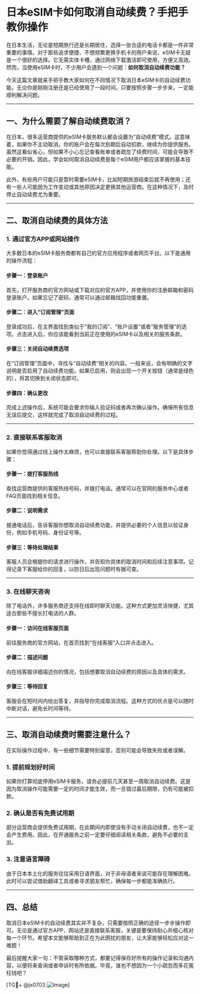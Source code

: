 # 日本eSIM卡如何取消自动续费？手把手教你操作

在日本生活，无论是短期旅行还是长期居住，选择一张合适的电话卡都是一件非常重要的事情。对于那些追求便捷、不想频繁更换手机卡的用户来说，eSIM卡无疑是一个很好的选择。它无需实体卡槽，通过网络下载激活即可使用，方便又高效。然而，当使用eSIM卡时，不少用户会遇到一个问题：**如何取消自动续费功能？**

今天这篇文章就来手把手教大家如何在不同情况下取消日本eSIM卡的自动续费功能。无论你是刚刚注册还是已经使用了一段时间，只要按照步骤一步步来，一定能顺利解决问题。

---

## 一、为什么需要了解自动续费取消？

在日本，很多运营商提供的eSIM卡服务默认都会设置为“自动续费”模式。这意味着，如果你不主动取消，你的账户会在每次到期后自动扣款，继续为你提供服务。虽然这看似省心，但如果不小心忘记查看账单或者疏忽了续费时间，可能会导致不必要的开销。因此，学会如何取消自动续费是每个eSIM用户都应该掌握的基本技能。

此外，有些用户可能只是暂时需要eSIM卡，比如短期旅游结束后就不再使用；还有一些人可能因为工作变动或其他原因决定更换其他运营商。在这种情况下，及时停止自动续费尤为重要。

---

## 二、取消自动续费的具体方法

### 1. 通过官方APP或网站操作

大多数日本的eSIM卡服务商都有自己的官方应用程序或者网页平台。以下是通用的操作流程：

#### 步骤一：登录账户
首先，打开服务商的官方网站或下载对应的官方APP，并使用你的注册邮箱和密码登录账户。如果忘记了密码，通常可以通过邮箱找回功能重置。

#### 步骤二：进入“订阅管理”页面
登录成功后，在主界面找到类似于“我的订阅”、“账户设置”或者“服务管理”的选项。点击进入后，你应该能看到当前正在使用的eSIM卡以及相关的服务条款。

#### 步骤三：关闭自动续费选项
在“订阅管理”页面中，寻找与“自动续费”相关的内容。一般来说，会有明确的文字说明是否启用了自动续费功能。如果已启用，则会出现一个开关按钮（通常是绿色的），将其切换到关闭状态即可。

#### 步骤四：确认更改
完成上述操作后，系统可能会要求你输入验证码或者再次确认操作。确保所有信息无误后提交，这样就完成了取消自动续费的过程。

---

### 2. 直接联系客服取消

如果你觉得通过线上操作太麻烦，也可以直接联系客服帮助你处理。以下是具体步骤：

#### 步骤一：拨打客服热线
查找运营商提供的客服热线号码，并拨打电话。通常可以在官网的服务中心或者FAQ页面找到相关信息。

#### 步骤二：说明需求
接通电话后，告诉客服你想取消自动续费功能，并提供必要的个人信息以验证身份，例如手机号码、身份证号等。

#### 步骤三：等待处理结果
客服人员会根据你的请求进行操作，并告知你具体的取消时间和后续注意事项。记得记录下客服给你的回复，以防日后出现问题时有据可查。

---

### 3. 在线聊天咨询

除了电话外，许多服务商还支持在线即时聊天功能。这种方式更加灵活快捷，尤其适合那些不擅长打电话的人群。

#### 步骤一：访问在线客服页面
前往服务商的官方网站，在首页找到“在线客服”入口并点击进入。

#### 步骤二：描述问题
向在线客服详细描述你的情况，包括想要取消自动续费的原因以及具体的需求。

#### 步骤三：等待回复
客服会在短时间内给出答复，并指导你完成取消流程。这种方式的优点是可以随时中断对话，避免长时间等待。

---

## 三、取消自动续费时需要注意什么？

在实际操作过程中，有一些细节需要特别留意，否则可能会导致失败或者误解。

### 1. 提前规划好时间
如果你打算彻底停用eSIM卡服务，请务必提前几天甚至一周取消自动续费。这是因为取消操作可能需要一定的时间才能生效，而一旦错过最后期限，仍有可能被扣款。

### 2. 确认是否有免费试用期
部分运营商会提供免费试用期，在此期间内即使没有手动关闭自动续费，也不一定会产生费用。因此，在开通服务之前一定要仔细阅读相关条款，避免不必要的支出。

### 3. 注意语言障碍
由于日本本土化的服务往往采用日语界面，对于非母语者来说可能存在理解困难。此时可以尝试借助翻译工具或者寻求朋友帮忙，确保每一步都能准确执行。

---

## 四、总结

取消日本eSIM卡的自动续费其实并不复杂，只需要按照正确的途径一步步操作即可。无论是通过官方APP、网站还是直接联系客服，关键是要保持耐心并细心核对每一个环节。希望本文能够帮助到正在为此困扰的朋友，让大家能够轻松应对这一难题！

最后提醒大家一句：不管采取哪种方式，都要记得保存好所有的操作记录和沟通内容，以便将来查询或者申诉时有所依据。毕竟，谁也不想因为一个小疏忽而多花冤枉钱吧？

[TG💪+ @jx0703 ![Image](https://github.com/user-attachments/assets/dbca1d08-cadb-493c-b0ec-ad6f7a83f270)]
